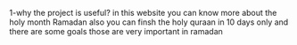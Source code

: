 1-why the project is useful? 
in this website you can know more about the holy month Ramadan also you can finsh the holy quraan in 10 days only and there are some goals those are very important in ramadan
